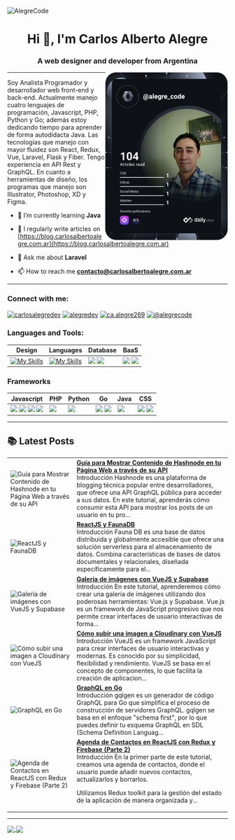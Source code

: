 ![AlegreCode](https://res.cloudinary.com/alegrecodecloud/image/upload/v1742329827/logotipo/logotipo_facebook-851x315_vyyz2d.jpg)

<h1 align="center">Hi 👋, I'm Carlos Alberto Alegre</h1>
<h3 align="center">A web designer and developer from Argentina</h3>
<a href="https://app.daily.dev/alegre_code"><img src="https://github.com/AlegreCode/AlegreCode/blob/main/devcard.svg" align="right" width="280" alt="Carlos Alberto Alegre's Dev Card"/></a>

****
<div align="left">
 Soy Analista Programador y desarrollador web front-end y back-end. Actualmente manejo cuatro lenguajes de programación, Javascript, PHP, Python y Go; además estoy dedicando tiempo para aprender de forma autodidacta Java. Las tecnologías que manejo con mayor fluidez son React, Redux, Vue, Laravel, Flask y Fiber. Tengo experiencia en API Rest y GraphQL. En cuanto a herramientas de diseño, los programas que manejo son Illustrator, Photoshop, XD y Figma.
 
- 🌱 I’m currently learning **Java**

- 📝 I regularly write articles on [https://blog.carlosalbertoalegre.com.ar](https://blog.carlosalbertoalegre.com.ar)

- 💬 Ask me about **Laravel**

- 📫 How to reach me **contacto@carlosalbertoalegre.com.ar**
</div>

****

<h3 align="left">Connect with me:</h3>
<p align="left">
<a href="https://x.com/alegrecode" target="blank"><img align="center" src="https://raw.githubusercontent.com/rahuldkjain/github-profile-readme-generator/master/src/images/icons/Social/twitter.svg" alt="carlosalegredev" height="30" width="40" /></a>
<a href="https://fb.com/alegrecode" target="blank"><img align="center" src="https://raw.githubusercontent.com/rahuldkjain/github-profile-readme-generator/master/src/images/icons/Social/facebook.svg" alt="alegredev" height="30" width="40" /></a>
<a href="https://www.instagram.com/alegrecode/" target="blank"><img align="center" src="https://raw.githubusercontent.com/rahuldkjain/github-profile-readme-generator/master/src/images/icons/Social/instagram.svg" alt="ca.alegre269" height="30" width="40" /></a>
<a href="https://hashnode.com/@alegrecode" target="blank"><img align="center" src="https://raw.githubusercontent.com/rahuldkjain/github-profile-readme-generator/master/src/images/icons/Social/hashnode.svg" alt="@alegrecode" height="30" width="40" /></a>
</p>

<h3 align="left">Languages and Tools:</h3>

| Design | Languages | Database | BaaS |
| ------ | --------- | -------- | ---- |
| [![My Skills](https://skillicons.dev/icons?i=ps,ai,xd,figma)](https://skillicons.dev) | [![My Skills](https://skillicons.dev/icons?i=js,php,py,go,java)](https://skillicons.dev) | <a href="https://www.mysql.com/" target="_blank"><img src="https://skillicons.dev/icons?i=mysql"/></a> <a href="https://www.mongodb.com/es" target="_blank"><img src="https://skillicons.dev/icons?i=mongodb"/></a> | <a href="https://firebase.google.com/?hl=es" target="_blank"><img src="https://skillicons.dev/icons?i=firebase"/></a> <a href="https://supabase.com/" target="_blank"><img src="https://skillicons.dev/icons?i=supabase"/></a> |

### Frameworks

| Javascript | PHP | Python | Go | Java | CSS |
| ---------- | --- | ------ | -- | ---- | --- |
| <a href="https://react.dev/" target="_blank"><img src="https://skillicons.dev/icons?i=react"/></a> <a href="https://vuejs.org/" target="_blank"><img src="https://skillicons.dev/icons?i=vue"/></a> <a href="https://adonisjs.com/" target="_blank"><img src="https://skillicons.dev/icons?i=adonis"/></a> <a href="https://redux.js.org/" target="_blank"><img src="https://skillicons.dev/icons?i=redux"/></a> | <a href="https://laravel.com/" target="_blank"><img src="https://skillicons.dev/icons?i=laravel"/></a> | <a href="https://flask.palletsprojects.com/en/3.0.x/" target="_blank"><img src="https://skillicons.dev/icons?i=flask"/></a> | <a href="https://gofiber.io/" target="_blank"><img src="https://gofiber.io/assets/images/logo.svg" height="40"/></a> <a href="https://echo.labstack.com/" target="_blank"><img src="https://echo.labstack.com/img/logo-light.svg" height="40"/></a> | <a href="https://spring.io/" target="_blank"><img src="https://skillicons.dev/icons?i=spring"/></a> | <a href="https://getbootstrap.com/" target="_blank"><img src="https://skillicons.dev/icons?i=bootstrap"/></a> <a href="https://tailwindcss.com/" target="_blank"><img src="https://skillicons.dev/icons?i=tailwind"/></a> |

***
## :books: Latest Posts
<!-- HASHNODE_BLOG:START -->
<table><tr><td><img src="https://cdn.hashnode.com/res/hashnode/image/upload/v1743106720416/ecf5f3f0-8e64-4739-bae6-d26dc73a04b2.png" alt="Guía para Mostrar Contenido de Hashnode en tu Página Web a través de su API"></td><td><a href="https://blog.carlosalbertoalegre.com.ar/guia-para-mostrar-contenido-de-hashnode-en-tu-pagina-web-a-traves-de-su-api"><strong>Guía para Mostrar Contenido de Hashnode en tu Página Web a través de su API</strong></a><br>Introducción
Hashnode es una plataforma de blogging técnica popular entre desarrolladores, que ofrece una API GraphQL pública para acceder a sus datos. En este tutorial, aprenderás cómo consumir esta API para mostrar los posts de un usuario en tu pro...</td></tr><tr><td><img src="https://cdn.hashnode.com/res/hashnode/image/upload/v1729108334726/727b8886-85f5-46ab-b564-896a784ff700.png" alt="ReactJS y FaunaDB"></td><td><a href="https://blog.carlosalbertoalegre.com.ar/reactjs-y-faunadb"><strong>ReactJS y FaunaDB</strong></a><br>Introducción
Fauna DB es una base de datos distribuida y globalmente accesible que ofrece una solución serverless para el almacenamiento de datos. Combina características de bases de datos documentales y relacionales, diseñada específicamente para el...</td></tr><tr><td><img src="https://cdn.hashnode.com/res/hashnode/image/upload/v1714418181342/1aaea47c-cb09-4cf0-bc78-8d66bc3f289f.png" alt="Galería de imágenes con VueJS y Supabase"></td><td><a href="https://blog.carlosalbertoalegre.com.ar/galeria-de-imagenes-con-vuejs-y-supabase"><strong>Galería de imágenes con VueJS y Supabase</strong></a><br>Introducción
En este tutorial, aprenderemos cómo crear una galería de imágenes utilizando dos poderosas herramientas: Vue.js y Supabase.
Vue.js es un framework de JavaScript progresivo que nos permite crear interfaces de usuario interactivas de forma...</td></tr><tr><td><img src="https://cdn.hashnode.com/res/hashnode/image/upload/v1709066078176/e34a293d-83a5-48d8-8b8b-ba4bdc86e195.png" alt="Cómo subir una imagen a Cloudinary  con VueJS"></td><td><a href="https://blog.carlosalbertoalegre.com.ar/como-subir-una-imagen-a-cloudinary-con-vuejs"><strong>Cómo subir una imagen a Cloudinary  con VueJS</strong></a><br>Introducción
VueJS es un framework JavaScript para crear interfaces de usuario interactivas y modernas. Es conocido por su simplicidad, flexibilidad y rendimiento. VueJS se basa en el concepto de componentes, lo que facilita la creación de aplicacion...</td></tr><tr><td><img src="https://cdn.hashnode.com/res/hashnode/image/upload/v1701380479101/17218495-9114-438a-8377-17039bf55f26.png" alt="GraphQL en Go"></td><td><a href="https://blog.carlosalbertoalegre.com.ar/graphql-en-go"><strong>GraphQL en Go</strong></a><br>Introducción
gqlgen es un generador de código GraphQL para Go que simplifica el proceso de construcción de servidores GraphQL. gqlgen se basa en el enfoque "schema first", por lo que puedes definir tu esquema GraphQL en SDL (Schema Definition Languag...</td></tr><tr><td><img src="https://cdn.hashnode.com/res/hashnode/image/upload/v1696888668929/46460b4f-29e1-40dc-bc43-739aa2e8224f.png" alt="Agenda de Contactos en ReactJS con Redux y Firebase (Parte 2)"></td><td><a href="https://blog.carlosalbertoalegre.com.ar/agenda-de-contactos-en-reactjs-con-redux-y-firebase-parte-2"><strong>Agenda de Contactos en ReactJS con Redux y Firebase (Parte 2)</strong></a><br>Introducción
En la primer parte de este tutorial, creamos una agenda de contactos, donde el usuario puede añadir nuevos contactos, actualizarlos y borrarlos.

Utilizamos Redux toolkit para la gestión del estado de la aplicación de manera organizada y...</td></tr></table>
<!-- HASHNODE_BLOG:END -->
***

<div align="left">
   <a href="https://github.com/anuraghazra/github-readme-stats">
     <img height=200 align="center" src="https://github-readme-stats.vercel.app/api?username=alegrecode&theme=ambient_gradient" />
   </a>
   <a href="https://github.com/anuraghazra/convoychat">
     <img height=200 align="center" src="https://github-readme-stats.vercel.app/api/top-langs?username=alegrecode&layout=compact&langs_count=8&card_width=320&theme=ambient_gradient" />
   </a>
</div>
